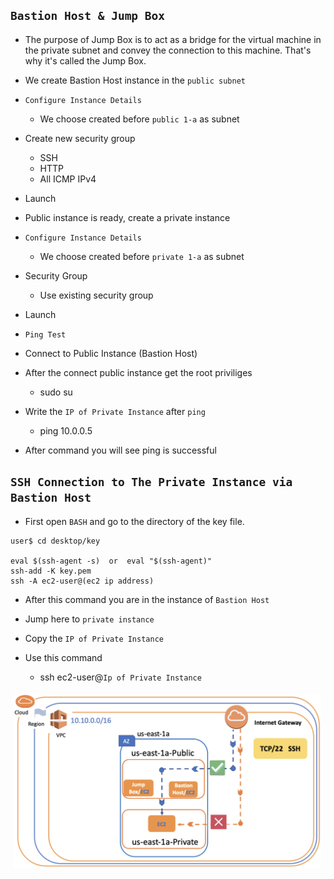 ## `Bastion Host & Jump Box`

- The purpose of Jump Box is to act as a bridge for the virtual machine in the private subnet and convey the connection to this machine. That's why it's called the Jump Box.

- We create Bastion Host instance in the `public subnet`

- `Configure Instance Details`
	- We choose created before `public 1-a` as subnet
- Create new security group
	- SSH
	- HTTP
	- All ICMP IPv4
- Launch

- Public instance is ready, create a private instance

- `Configure Instance Details`
	- We choose created before `private 1-a` as subnet 
- Security Group
	- Use existing security group

- Launch

- `Ping Test`

- Connect to Public Instance (Bastion Host)
- After the connect public instance get the root priviliges
	- sudo su
- Write the `IP of Private Instance` after `ping`
	- ping 10.0.0.5
- After command you will see ping is successful


## `SSH Connection to The Private Instance via Bastion Host`

- First open `BASH` and go to the directory of the key file.

```
user$ cd desktop/key

eval $(ssh-agent -s)  or  eval "$(ssh-agent)"
ssh-add -K key.pem
ssh -A ec2-user@(ec2 ip address)
```
- After this command you are in the instance of `Bastion Host`

- Jump here to `private instance`
- Copy the `IP of Private Instance`
- Use this command
	- ssh ec2-user@`Ip of Private Instance`

![1p.png](./Images/1p.png)

